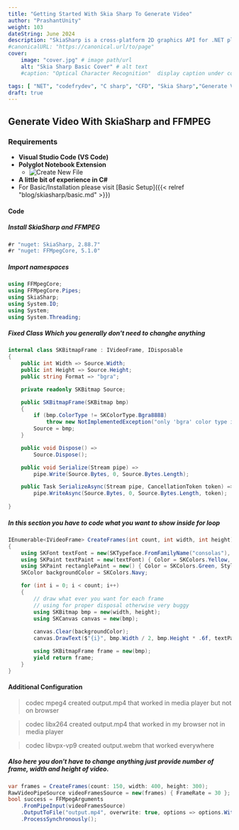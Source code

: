 ```yaml
---
title: "Getting Started With Skia Sharp To Generate Video"
author: "PrashantUnity"
weight: 103
dateString: June 2024  
description: "SkiaSharp is a cross-platform 2D graphics API for .NET platforms based on Google's Skia Graphics Library. It provides a comprehensive 2D API that can be used across mobile, server and desktop models to render images."
#canonicalURL: "https://canonical.url/to/page"
cover:
    image: "cover.jpg" # image path/url
    alt: "Skia Sharp Basic Cover" # alt text
    #caption: "Optical Character Recognition"  display caption under cover 

tags: [ "NET", "codefrydev", "C sharp", "CFD", "Skia Sharp","Generate Video","Basic","FFMPEG"]
draft: true
---
```



## Generate Video With SkiaSharp and FFMPEG 

### Requirements

- **Visual Studio Code (VS Code)**
- **Polyglot Notebook Extension**
  - ![Create New File](./poly.png)
- **A little bit of experience in C#**
- For Basic/Installation please visit [Basic Setup]({{< relref "blog/skiasharp/basic.md" >}})

#### Code

##### Install SkiaSharp and FFMPEG

```csharp {linenos=true}
#r "nuget: SkiaSharp, 2.88.7"
#r "nuget: FFMpegCore, 5.1.0"
```

##### Import namespaces

```csharp {linenos=true}
using FFMpegCore;
using FFMpegCore.Pipes;
using SkiaSharp;
using System.IO;
using System;
using System.Threading;
```

##### Fixed Class Which you generally don't need to changhe anything

```csharp {linenos=true}
internal class SKBitmapFrame : IVideoFrame, IDisposable
{
    public int Width => Source.Width;
    public int Height => Source.Height;
    public string Format => "bgra";

    private readonly SKBitmap Source;

    public SKBitmapFrame(SKBitmap bmp)
    {
        if (bmp.ColorType != SKColorType.Bgra8888)
            throw new NotImplementedException("only 'bgra' color type is supported");
        Source = bmp;
    }

    public void Dispose() =>
        Source.Dispose();

    public void Serialize(Stream pipe) =>
        pipe.Write(Source.Bytes, 0, Source.Bytes.Length);

    public Task SerializeAsync(Stream pipe, CancellationToken token) =>
        pipe.WriteAsync(Source.Bytes, 0, Source.Bytes.Length, token);
        
}
```

##### In this section you have to code what you want to show inside for loop

```csharp {linenos=true}
IEnumerable<IVideoFrame> CreateFrames(int count, int width, int height)
{
    using SKFont textFont = new(SKTypeface.FromFamilyName("consolas"), size: 32);
    using SKPaint textPaint = new(textFont) { Color = SKColors.Yellow, TextAlign = SKTextAlign.Center };
    using SKPaint rectanglePaint = new() { Color = SKColors.Green, Style = SKPaintStyle.Fill };
    SKColor backgroundColor = SKColors.Navy;

    for (int i = 0; i < count; i++)
    {
        // draw what ever you want for each frame 
        // using for proper disposal otherwise very buggy
        using SKBitmap bmp = new(width, height);
        using SKCanvas canvas = new(bmp);
        
        canvas.Clear(backgroundColor); 
        canvas.DrawText($"{i}", bmp.Width / 2, bmp.Height * .6f, textPaint);

        using SKBitmapFrame frame = new(bmp);
        yield return frame;
    }
}
```

#### Additional Configuration

>codec mpeg4 created output.mp4 that worked in media player but not on browser

>codec libx264 created output.mp4 that worked in my browser not in media player

>codec libvpx-vp9 created output.webm that worked everywhere 

##### Also here you don't have to change anything just provide number of frame, width and height of video.

```csharp {linenos=true}
var frames = CreateFrames(count: 150, width: 400, height: 300);
RawVideoPipeSource videoFramesSource = new(frames) { FrameRate = 30 };
bool success = FFMpegArguments
    .FromPipeInput(videoFramesSource)
    .OutputToFile("output.mp4", overwrite: true, options => options.WithVideoCodec("mpeg4"))
    .ProcessSynchronously();
```
